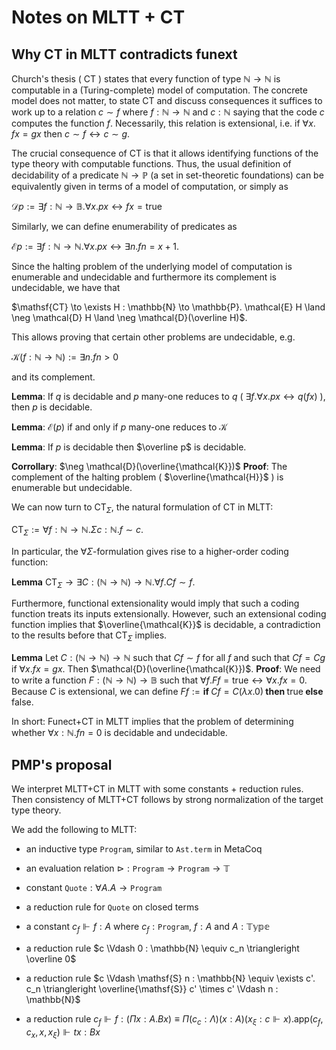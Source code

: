 # Notes on MLTT + CT

## Why CT in MLTT contradicts funext

Church's thesis ( $\mathsf{CT}$ ) states that every function of type $\mathbb{N} \to \mathbb{N}$ is computable in a (Turing-complete) model of computation. The concrete model does not matter, to state $\mathsf{CT}$ and discuss consequences it suffices to work up to a relation $c \sim f$ where $f : \mathbb{N} \to \mathbb{N}$ and $c : \mathbb{N}$ saying that the code $c$ computes the function $f$. Necessarily, this relation is extensional, i.e. if $\forall x.\;f x = g x$ then $c \sim f \leftrightarrow c \sim g$.

The crucial consequence of $\mathsf{CT}$ is that it allows identifying functions of the type theory with computable functions. Thus, the usual definition of decidability of a predicate $\mathbb{N} \to \mathbb{P}$ (a set in set-theoretic foundations) can be equivalently given in terms of a model of computation, or simply as 

$\mathcal{D} p := \exists f : \mathbb{N} \to \mathbb{B}. \forall x. p x \leftrightarrow f x = \mathsf{true}$

Similarly, we can define enumerability of predicates as

$\mathcal{E} p := \exists f : \mathbb{N} \to \mathbb{N}. \forall x. p x \leftrightarrow \exists n. f n = x + 1$.

Since the halting problem of the underlying model of computation is enumerable and undecidable and furthermore its complement is undecidable, we have that

$\mathsf{CT} \to \exists H : \mathbb{N} \to \mathbb{P}. \mathcal{E} H \land \neg \mathcal{D} H \land \neg \mathcal{D}(\overline H)$.

This allows proving that certain other problems are undecidable, e.g.

$\mathcal{K} (f : \mathbb{N} \to \mathbb{N}) := \exists n. f n > 0$

and its complement.

**Lemma**: If $q$ is decidable and $p$ many-one reduces to $q$ ( $\exists f. \forall x. p x \leftrightarrow q (f x)$ ), then $p$ is decidable.

**Lemma**: $\mathcal{E}(p)$ if and only if $p$ many-one reduces to $\mathcal{K}$

**Lemma**: If $p$ is decidable then $\overline p$ is decidable.

**Corrollary**: $\neg \mathcal{D}(\overline{\mathcal{K}})$
**Proof**: The complement of the halting problem ( $\overline{\mathcal{H}}$ ) is enumerable but undecidable.

We can now turn to $\mathsf{CT}_\Sigma$, the natural formulation of $\mathsf{CT}$ in MLTT:

$\mathsf{CT}_\Sigma := \forall f : \mathbb{N} \to \mathbb{N}.\Sigma c : \mathbb{N}. f \sim c$.

In particular, the $\forall \Sigma$-formulation gives rise to a higher-order coding function:

**Lemma** $\mathsf{CT}_\Sigma \to \exists C: (\mathbb{N} \to \mathbb{N}) \to \mathbb{N}.\forall f. C f \sim f$.

Furthermore, functional extensionality would imply that such a coding function treats its inputs extensionally. However, such an extensional coding function implies that $\overline{\mathcal{K}}$ is decidable, a contradiction to the results before that $\mathsf{CT}_\Sigma$ implies.

**Lemma** Let $C: (\mathbb{N} \to \mathbb{N}) \to \mathbb{N}$ such that $C f \sim f$ for all $f$ and such that $C f = C g$ if $\forall x. f x = g x$. Then $\mathcal{D}(\overline{\mathcal{K}})$.
**Proof**: We need to write a function $F : (\mathbb{N} \to \mathbb{N}) \to \mathbb{B}$ such that $\forall f. F f = \mathsf{true} \leftrightarrow \forall x. f x = 0$. Because $C$ is extensional, we can define $F f := \textbf{if } C f = C (\lambda x.0) \textbf{ then } \mathsf{true} \textbf { else } \mathsf{false}$.

In short: Funect+CT in MLTT implies that the problem of determining whether $\forall x : \mathbb{N}.f n = 0$ is decidable and undecidable.

## PMP's proposal

We interpret MLTT+CT in MLTT with some constants + reduction rules. Then consistency of MLTT+CT follows by strong normalization of the target type theory.

We add the following to MLTT:

- an inductive type $\texttt{Program}$, similar to `Ast.term` in MetaCoq
- an evaluation relation $\triangleright : \texttt{Program} \to \texttt{Program} \to \mathbb{T}$

- constant $\texttt{Quote} : \forall A. A \to \texttt{Program}$
- a reduction rule for $\texttt{Quote}$ on closed terms
- a constant $c_f \Vdash f : A$ where $c_f : \texttt{Program}$, $f : A$ and $A : \mathbb{Type}$
- a reduction rule $c \Vdash 0 : \mathbb{N} \equiv c_n \triangleright \overline 0$
- a reduction rule $c \Vdash \mathsf{S} n : \mathbb{N} \equiv \exists c'. c_n \triangleright \overline{\mathsf{S}} c' \times c' \Vdash n : \mathbb{N}$
- a reduction rule $c_f \Vdash f : (\Pi x : A. B x) \equiv \Pi (c_c : \Lambda) (x : A) (x_\xi : c \Vdash x). \mathsf{app} (c_f, c_x, x, x_\xi) \Vdash t x : B x$

